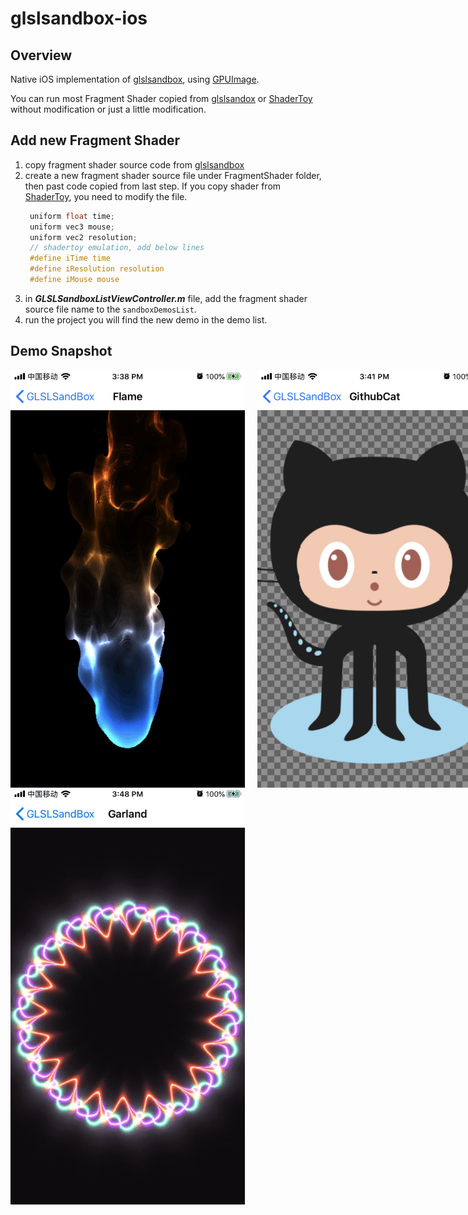 # glslsandbox-ios

## Overview
Native iOS implementation of [glslsandbox](http://glslsandbox.com/), using [GPUImage](https://github.com/BradLarson/GPUImage).

You can run most Fragment Shader copied from [glslsandox](http://glslsandbox.com/) or [ShaderToy](https://www.shadertoy.com/) without modification or just a little modification.

## Add new Fragment Shader
1. copy fragment shader source code from [glslsandbox](http://glslsandbox.com/)
2. create a new fragment shader source file under FragmentShader folder, then past code copied from last step. If you copy shader from [ShaderToy](https://www.shadertoy.com/), you need to modify the file.
   ```c
    uniform float time;
    uniform vec3 mouse;
    uniform vec2 resolution;
    // shadertoy emulation, add below lines
    #define iTime time
    #define iResolution resolution
    #define iMouse mouse
   ```
3. in ***GLSLSandboxListViewController.m*** file, add the fragment shader source file name to the `sandboxDemosList`.
4. run the project you will find the new demo in the demo list.

## Demo Snapshot
<div style="display:flex;">
   <img src="./static/images/IMG_3D3DCFFAE33F-1.jpeg" style="width:375px;" />
   <img src="./static/images/IMG_CEA0225C9A39-1.jpeg" style="width:375px;margin-left:20px" />
</div>
<div style="display:flex;">
   <img src="./static/images/RPReplay_Final1575964106.2019-12-10 15_53_09.gif" style="width:375px" />
</div>